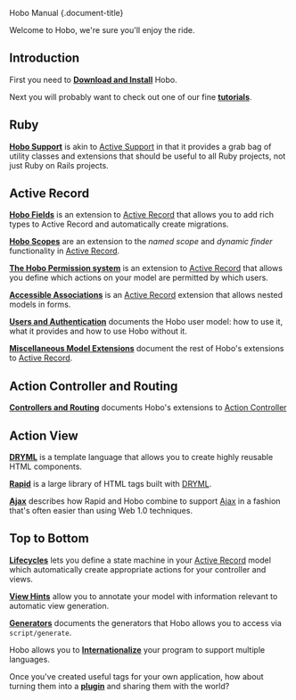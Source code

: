 Hobo Manual
{.document-title}

Welcome to Hobo, we're sure you'll enjoy the ride.

## Introduction

First you need to [**Download and Install**](/manual/download) Hobo.

Next you will probably want to check out one of our fine
[**tutorials**](/tutorials).

## Ruby

[**Hobo Support**](/manual/hobo_support) is akin to
[Active Support](http://as.rubyonrails.org/) in that it provides a grab bag of
utility classes and extensions that should be useful to all Ruby
projects, not just Ruby on Rails projects.

## Active Record

[**Hobo Fields**](/manual/hobo_fields) is an extension to
[Active Record](http://ar.rubyonrails.org/) that allows you to add
rich types to Active Record and automatically create migrations.

[**Hobo Scopes**](/manual/scopes) are an extension to the *named scope*
and *dynamic finder* functionality in
[Active Record](http://ar.rubyonrails.org/).

[**The Hobo Permission system**](/manual/permissions) is an extension to
[Active Record](http://ar.rubyonrails.org/) that allows you define
which actions on your model are permitted by which users.

[**Accessible Associations**](/manual/multi_model_forms) is an
[Active Record](http://ar.rubyonrails.org/) extension that allows
nested models in forms.

[**Users and Authentication**](/manual/users_and_authentication)
documents the Hobo user model: how to use it, what it provides and how
to use Hobo without it.

[**Miscellaneous Model Extensions**](/manual/model) document the rest of
Hobo's extensions to [Active Record](http://ar.rubyonrails.org/).

## Action Controller and Routing

[**Controllers and Routing**](/manual/controllers) documents Hobo's
extensions to
[Action Controller](http://api.rubyonrails.org/classes/ActionController/Base.html)

## Action View

[**DRYML**](/manual/dryml-guide) is a template language that allows you to
create highly reusable HTML components.

[**Rapid**](/api_taglibs) is a large library of HTML tags built with
[DRYML](/manual/dryml-guide).

[**Ajax**](/manual/ajax) describes how Rapid and Hobo combine to support
[Ajax](http://en.wikipedia.org/wiki/Ajax_%28programming%29) in a
fashion that's often easier than using Web 1.0 techniques.

## Top to Bottom

[**Lifecycles**](/manual/lifecycles) lets you define a state machine in
your [Active Record](http://ar.rubyonrails.org/) model which
automatically create appropriate actions for your controller and views.

[**View Hints**](/manual/viewhints) allow you to annotate your model with
information relevant to automatic view generation.

[**Generators**](/manual/generators) documents the generators that Hobo
allows you to access via `script/generate`.

Hobo allows you to [**Internationalize**](/manual/i18n) your program to
support multiple languages.

Once you've created useful tags for your own application, how about turning them into a [**plugin**](/manual/plugins) and sharing them with the world?